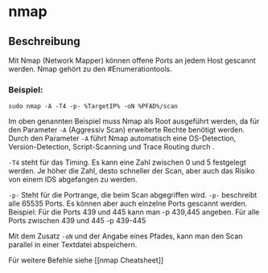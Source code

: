# nmap
## Beschreibung

Mit Nmap (Network Mapper) können offene Ports an jedem Host gescannt werden. Nmap gehört zu den #Enumerationtools. 

### Beispiel:
`sudo nmap -A -T4 -p- %TargetIP% -oN %PFAD%/scan`

Im oben genannten Beispiel muss Nmap als Root ausgeführt werden, da für den Parameter `-A` (Aggressiv Scan) erweiterte Rechte benötigt werden. Durch den Parameter `-A` führt Nmap automatisch eine OS-Detection, Version-Detection, Script-Scanning und Trace Routing durch .

`-T4` steht für das Timing. Es kann eine Zahl zwischen 0 und 5 festgelegt werden. Je höher die Zahl, desto schneller der Scan, aber auch das Risiko von einem IDS abgefangen zu werden.

`-p-` Steht für die Portrange, die beim Scan abgegriffen wird. `-p-` beschreibt alle 65535 Ports. Es können aber auch einzelne Ports gescannt werden. Beispiel: Für die Ports 439 und 445 kann man -p 439,445 angeben. Für alle Ports zwischen 439 und 445 -p 439-445

Mit dem Zusatz `-oN` und der Angabe eines Pfades, kann man den Scan parallel in einer Textdatei abspeichern.

Für weitere Befehle siehe [[nmap Cheatsheet]]